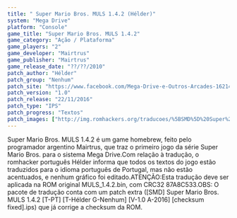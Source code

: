 ```yaml
---
title: " Super Mario Bros. MULS 1.4.2 (Hélder)"
system: "Mega Drive"
platform: "Console"
game_title: "Super Mario Bros. MULS 1.4.2"
game_category: "Ação / Plataforma"
game_players: "2"
game_developer: "Mairtrus"
game_publisher: "Mairtrus"
game_release_date: "??/??/2010"
patch_author: "Hélder"
patch_group: "Nenhum"
patch_site: "https://www.facebook.com/Mega-Drive-e-Outros-Arcades-1621462371436014/"
patch_version: "1.0"
patch_release: "22/11/2016"
patch_type: "IPS"
patch_progress: "Textos"
patch_images: ["http://img.romhackers.org/traducoes/%5BSMD%5D%20Super%20Mario%20Bros.%20MULS%201.4.2%20-%20H%C3%A9lder%20-%201.png","http://img.romhackers.org/traducoes/%5BSMD%5D%20Super%20Mario%20Bros.%20MULS%201.4.2%20-%20H%C3%A9lder%20-%202.png","http://img.romhackers.org/traducoes/%5BSMD%5D%20Super%20Mario%20Bros.%20MULS%201.4.2%20-%20H%C3%A9lder%20-%203.png"]
---
```

Super Mario Bros. MULS 1.4.2 é um game homebrew, feito pelo programador argentino Mairtrus, que traz o primeiro jogo da série Super Mario Bros. para o sistema Mega Drive.Com relação à tradução, o romhacker português Hélder informa que todos os textos do jogo estão traduzidos para o idioma português de Portugal, mas não estão acentuados, e nenhum gráfico foi editado.ATENÇÃO:Esta tradução deve ser aplicada na ROM original MULS_1.4.2.bin, com CRC32 87A8C533.OBS: O pacote de tradução conta com um patch extra ([SMD] Super Mario Bros. MULS 1.4.2 [T-PT] [T-Hélder G-Nenhum] [V-1.0 A-2016] [checksum fixed].ips) que já corrige a checksum da ROM.